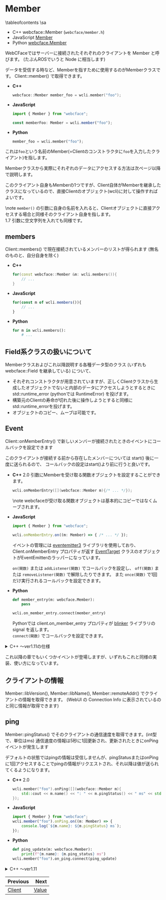 # Member

\tableofcontents
\sa
* C++ webcface::Member (`webcface/member.h`)
* JavaScript [Member](https://na-trium-144.github.io/webcface-js/classes/Member.html)
* Python [webcface.Member](https://na-trium-144.github.io/webcface-python/webcface.member.html#webcface.member.Member)

WebCFaceではサーバーに接続されたそれぞれのクライアントを Member と呼びます。
(たぶんROSでいうと Node に相当します)

データを受信する時など、Memberを指すために使用するのがMemberクラスです。
Client::member() で取得できます。

<div class="tabbed">

- <b class="tab-title">C++</b>
    ```cpp
    webcface::Member member_foo = wcli.member("foo");
    ```
- <b class="tab-title">JavaScript</b>
    ```ts
    import { Member } from "webcface";

    const memberFoo: Member = wcli.member("foo");
    ```
- <b class="tab-title">Python</b>
    ```python
    member_foo = wcli.member("foo");
    ```

</div>

これは`foo`という名前のMember(=Clientのコンストラクタに`foo`を入力したクライアント)を指します。

Memberクラスから実際にそれぞれのデータにアクセスする方法は次ページ以降で説明します。

このクライアント自身もMemberの1つですが、Client自体がMemberを継承したクラスになっているので、直接Clientのオブジェクト(wcli)に対して操作すればよいです。

\note
`member()` の引数に自身の名前を入れると、Clientオブジェクトに直接アクセスする場合と同様そのクライアント自身を指します。  
<span class="since-c">1.7</span> 引数に空文字列を入れても同様です。

## members

Client::members() で現在接続されているメンバーのリストが得られます
(無名のものと、自分自身を除く)

<div class="tabbed">

- <b class="tab-title">C++</b>
    ```cpp
    for(const webcface::Member &m: wcli.members()){
        // ...
    }
    ```
- <b class="tab-title">JavaScript</b>
    ```js
    for(const m of wcli.members()){
        // ...
    }
    ```
- <b class="tab-title">Python</b>
    ```python
    for m in wcli.members():
        # ...
    ```

</div>

## Field系クラスの扱いについて

Memberクラスおよびこれ以降説明する各種データ型のクラス (いずれも webcface::Field を継承している) について、

* それぞれコンストラクタが用意されていますが、正しくClientクラスから生成したオブジェクトでないと内部のデータにアクセスしようとするときに std::runtime_error (pythonでは RuntimeError) を投げます。
* 構築元のClientの寿命が切れた後に操作しようとすると同様にstd::runtime_errorを投げます。
* オブジェクトのコピー、ムーブは可能です。

## Event

Client::onMemberEntry() で新しいメンバーが接続されたときのイベントにコールバックを設定できます

このクライアントが接続する前から存在したメンバーについては start() 後に一度に送られるので、
コールバックの設定はstart()より前に行うと良いです。

<div class="tabbed">

- <b class="tab-title">C++</b>
    <span class="since-c">2.0</span>
    引数にMemberを受け取る関数オブジェクトを設定することができます。
    ```cpp
    wcli.onMemberEntry([](webcface::Member m){/* ... */});
    ```

    \note webcfaceが受け取る関数オブジェクトは基本的にコピーではなくムーブされます。

- <b class="tab-title">JavaScript</b>
    ```ts
    import { Member } from "webcface";

    wcli.onMemberEntry.on((m: Member) => { /* ... */ });
    ```
    イベントの管理には [eventemitter3](https://www.npmjs.com/package/eventemitter3) ライブラリを使用しており、
    Client.onMemberEntry プロパティが返す [EventTarget](https://na-trium-144.github.io/webcface-js/classes/EventTarget.html) クラスのオブジェクトがEventEmitterのラッパーになっています。

    `on(関数)` または `addListener(関数)` でコールバックを設定し、
    `off(関数)` または `removeListener(関数)` で解除したりできます。
    また `once(関数)` で1回だけ実行されるコールバックを設定できます。
    
- <b class="tab-title">Python</b>
    ```python
    def member_entry(m: webcface.Member):
        pass

    wcli.on_member_entry.connect(member_entry)
    ```
    Pythonでは client.on_member_entry プロパティが [blinker](https://pypi.org/project/blinker/) ライブラリの signal を返します。  
    `connect(関数)` でコールバックを設定できます。

</div>

<details><summary>C++ 〜ver1.11の仕様</summary>

```cpp
wcli.onMemberEntry().appendListener([](webcface::Member m){/* ... */});
```
C++では EventTarget クラスのオブジェクトを返します。
内部ではイベントの管理に [eventpp](https://github.com/wqking/eventpp) ライブラリを使用しており、EventTargetは eventpp::CallbackList のラッパーとなっています。

`appendListener()`, `prependListener()` でコールバックを追加できます。
また`insertListener()`でこれまでに追加されたコールバックのリストの途中にコールバックを挿入したり、
`removeListener()` でコールバックを削除したりできます。

<span class="since-c">1.7</span>
appendListener, prependListener ではコールバックの引数が不要な場合は引数のない関数も渡すことができます。

<span class="since-c">1.11</span>
`wcli.onMemberEntry().callbackList()` で[eventpp::CallbackList](https://github.com/wqking/eventpp/blob/master/doc/callbacklist.md)のインスタンスが得られ、
CounterRemover, ConditionalRemover などeventppに用意されているさまざまなユーティリティ機能を使用できます。
より詳細な使い方はeventppのドキュメントを参照してください。
(この場合コールバックの引数は省略できません)
```cpp
wcli.onMemberEntry().callbackList().append([](webcface::Member m){/* ... */});

// CounterRemoverを使って1回呼び出されたらコールバックを削除する:
eventpp::counterRemover(wcli.onMemberEntry().callbackList())
    .append([](webcface::Member m){/* ... */}, 1);
```

\note
ver1.10以前は eventpp::EventDispatcher を使用していたため、
EventTargetでの関数名(appendListenerなど)はCallbackListではなくEventDispatcherのものに従っている

</details>

これ以降の章でもいくつかイベントが登場しますが、いずれもこれと同様の実装、使い方になっています。

## クライアントの情報

Member::libVersion(), Member::libName(), Member::remoteAddr() でクライアントの情報を取得できます。
(WebUI の Connection Info に表示されているのと同じ情報が取得できます)

## ping

Member::pingStatus() でそのクライアントの通信速度を取得できます。(int型で、単位はms)
通信速度の情報は5秒に1回更新され、更新されたときにonPingイベントが発生します

デフォルトの状態ではpingの情報は受信しませんが、pingStatusまたはonPingに1回アクセスすることでpingの情報がリクエストされ、それ以降は値が送られてくるようになります。

<div class="tabbed">

- <b class="tab-title">C++</b>
    <span class="since-c">2.0</span>
    ```cpp
    wcli.member("foo").onPing([](webcface::Member m){
        std::cout << m.name() << ": " << m.pingStatus() << " ms" << std::endl;
    });
    ```

- <b class="tab-title">JavaScript</b>
    ```ts
    import { Member } from "webcface";
    wcli.member("foo").onPing.on((m: Member) => {
        console.log(`${m.name}: ${m.pingStatus} ms`);
    });
    ```
- <b class="tab-title">Python</b>
    ```python
    def ping_update(m: webcface.Member):
        print(f"{m.name}: {m.ping_status} ms")
    wcli.member("foo").on_ping.connect(ping_update)
    ```

</div>

<details><summary>C++ 〜ver1.11</summary>

```cpp
wcli.member("foo").onPing().appendListener([](webcface::Member m){
    std::cout << m.name() << ": " << m.pingStatus() << " ms" << std::endl;
});
```

<span class="since-c">1.7</span>
appendListener, prependListener ではコールバックの引数が不要な場合は引数のない関数も渡すことができます。

<span class="since-c">1.11</span>
onMemberEntry() と同様、 callbackList() でCallbackListにアクセスできます。

</details>

<div class="section_buttons">

| Previous |     Next |
|:---------|---------:|
| [Client](01_client.md) | [Value](10_value.md) |

</div>
